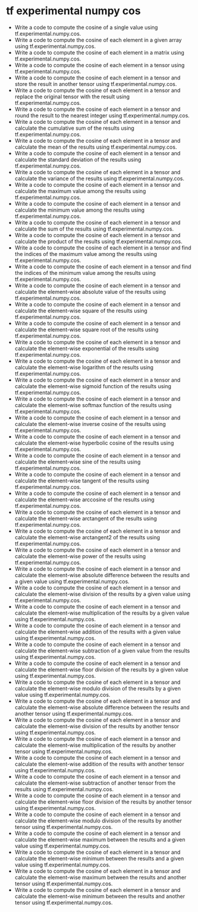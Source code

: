 # tf experimental numpy cos

- Write a code to compute the cosine of a single value using tf.experimental.numpy.cos.
- Write a code to compute the cosine of each element in a given array using tf.experimental.numpy.cos.
- Write a code to compute the cosine of each element in a matrix using tf.experimental.numpy.cos.
- Write a code to compute the cosine of each element in a tensor using tf.experimental.numpy.cos.
- Write a code to compute the cosine of each element in a tensor and store the result in another tensor using tf.experimental.numpy.cos.
- Write a code to compute the cosine of each element in a tensor and replace the original tensor with the result using tf.experimental.numpy.cos.
- Write a code to compute the cosine of each element in a tensor and round the result to the nearest integer using tf.experimental.numpy.cos.
- Write a code to compute the cosine of each element in a tensor and calculate the cumulative sum of the results using tf.experimental.numpy.cos.
- Write a code to compute the cosine of each element in a tensor and calculate the mean of the results using tf.experimental.numpy.cos.
- Write a code to compute the cosine of each element in a tensor and calculate the standard deviation of the results using tf.experimental.numpy.cos.
- Write a code to compute the cosine of each element in a tensor and calculate the variance of the results using tf.experimental.numpy.cos.
- Write a code to compute the cosine of each element in a tensor and calculate the maximum value among the results using tf.experimental.numpy.cos.
- Write a code to compute the cosine of each element in a tensor and calculate the minimum value among the results using tf.experimental.numpy.cos.
- Write a code to compute the cosine of each element in a tensor and calculate the sum of the results using tf.experimental.numpy.cos.
- Write a code to compute the cosine of each element in a tensor and calculate the product of the results using tf.experimental.numpy.cos.
- Write a code to compute the cosine of each element in a tensor and find the indices of the maximum value among the results using tf.experimental.numpy.cos.
- Write a code to compute the cosine of each element in a tensor and find the indices of the minimum value among the results using tf.experimental.numpy.cos.
- Write a code to compute the cosine of each element in a tensor and calculate the element-wise absolute value of the results using tf.experimental.numpy.cos.
- Write a code to compute the cosine of each element in a tensor and calculate the element-wise square of the results using tf.experimental.numpy.cos.
- Write a code to compute the cosine of each element in a tensor and calculate the element-wise square root of the results using tf.experimental.numpy.cos.
- Write a code to compute the cosine of each element in a tensor and calculate the element-wise exponential of the results using tf.experimental.numpy.cos.
- Write a code to compute the cosine of each element in a tensor and calculate the element-wise logarithm of the results using tf.experimental.numpy.cos.
- Write a code to compute the cosine of each element in a tensor and calculate the element-wise sigmoid function of the results using tf.experimental.numpy.cos.
- Write a code to compute the cosine of each element in a tensor and calculate the element-wise softmax function of the results using tf.experimental.numpy.cos.
- Write a code to compute the cosine of each element in a tensor and calculate the element-wise inverse cosine of the results using tf.experimental.numpy.cos.
- Write a code to compute the cosine of each element in a tensor and calculate the element-wise hyperbolic cosine of the results using tf.experimental.numpy.cos.
- Write a code to compute the cosine of each element in a tensor and calculate the element-wise sine of the results using tf.experimental.numpy.cos.
- Write a code to compute the cosine of each element in a tensor and calculate the element-wise tangent of the results using tf.experimental.numpy.cos.
- Write a code to compute the cosine of each element in a tensor and calculate the element-wise arccosine of the results using tf.experimental.numpy.cos.
- Write a code to compute the cosine of each element in a tensor and calculate the element-wise arctangent of the results using tf.experimental.numpy.cos.
- Write a code to compute the cosine of each element in a tensor and calculate the element-wise arctangent2 of the results using tf.experimental.numpy.cos.
- Write a code to compute the cosine of each element in a tensor and calculate the element-wise power of the results using tf.experimental.numpy.cos.
- Write a code to compute the cosine of each element in a tensor and calculate the element-wise absolute difference between the results and a given value using tf.experimental.numpy.cos.
- Write a code to compute the cosine of each element in a tensor and calculate the element-wise division of the results by a given value using tf.experimental.numpy.cos.
- Write a code to compute the cosine of each element in a tensor and calculate the element-wise multiplication of the results by a given value using tf.experimental.numpy.cos.
- Write a code to compute the cosine of each element in a tensor and calculate the element-wise addition of the results with a given value using tf.experimental.numpy.cos.
- Write a code to compute the cosine of each element in a tensor and calculate the element-wise subtraction of a given value from the results using tf.experimental.numpy.cos.
- Write a code to compute the cosine of each element in a tensor and calculate the element-wise floor division of the results by a given value using tf.experimental.numpy.cos.
- Write a code to compute the cosine of each element in a tensor and calculate the element-wise modulo division of the results by a given value using tf.experimental.numpy.cos.
- Write a code to compute the cosine of each element in a tensor and calculate the element-wise absolute difference between the results and another tensor using tf.experimental.numpy.cos.
- Write a code to compute the cosine of each element in a tensor and calculate the element-wise division of the results by another tensor using tf.experimental.numpy.cos.
- Write a code to compute the cosine of each element in a tensor and calculate the element-wise multiplication of the results by another tensor using tf.experimental.numpy.cos.
- Write a code to compute the cosine of each element in a tensor and calculate the element-wise addition of the results with another tensor using tf.experimental.numpy.cos.
- Write a code to compute the cosine of each element in a tensor and calculate the element-wise subtraction of another tensor from the results using tf.experimental.numpy.cos.
- Write a code to compute the cosine of each element in a tensor and calculate the element-wise floor division of the results by another tensor using tf.experimental.numpy.cos.
- Write a code to compute the cosine of each element in a tensor and calculate the element-wise modulo division of the results by another tensor using tf.experimental.numpy.cos.
- Write a code to compute the cosine of each element in a tensor and calculate the element-wise maximum between the results and a given value using tf.experimental.numpy.cos.
- Write a code to compute the cosine of each element in a tensor and calculate the element-wise minimum between the results and a given value using tf.experimental.numpy.cos.
- Write a code to compute the cosine of each element in a tensor and calculate the element-wise maximum between the results and another tensor using tf.experimental.numpy.cos.
- Write a code to compute the cosine of each element in a tensor and calculate the element-wise minimum between the results and another tensor using tf.experimental.numpy.cos.